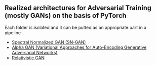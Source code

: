 ## Realized architectures for Adversarial Training (mostly GANs) on the basis of PyTorch

Each folder is isolated and it can be putted as an appropriate part in a pipeline

* [Spectral Normalized GAN (SN-GAN)](https://arxiv.org/abs/1802.05957)
* [Alpha GAN (Variational Approaches for Auto-Encoding Generative Adversarial Networks)](https://arxiv.org/abs/1706.04987)
* [Relativistic GAN](https://arxiv.org/abs/1807.00734v3)
